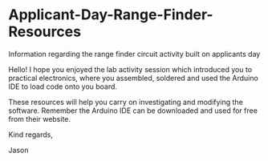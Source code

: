 # Applicant-Day-Range-Finder-Resources
Information regarding the range finder circuit activity built on applicants day

Hello! I hope you enjoyed the lab activity session which introduced you to practical electronics, where you assembled, soldered and used the Arduino IDE to load code onto you board.

These resources will help you carry on investigating and modifying the software. Remember the Arduino IDE can be downloaded and used for free from their website. 

Kind regards,

Jason 
